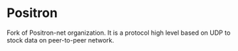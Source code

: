 # Positron
Fork of Positron-net organization. It is a protocol high level based on UDP to stock data on peer-to-peer network.
